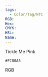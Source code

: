 ```yaml
---
tags:
  - Color/Tag/NTC
RGB:
Hex:
CMYK:
HSL:
Name:
---
```

Tickle Me Pink
```palette
#FC80A5
```
RGB
